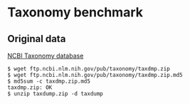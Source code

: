 # Taxonomy benchmark

## Original data
[NCBI Taxonomy database](https://www.ncbi.nlm.nih.gov/taxonomy)

```
$ wget ftp.ncbi.nlm.nih.gov/pub/taxonomy/taxdmp.zip
$ wget ftp.ncbi.nlm.nih.gov/pub/taxonomy/taxdmp.zip.md5
$ md5sum -c taxdmp.zip.md5
taxdmp.zip: OK
$ unzip taxdump.zip -d taxdump
```
